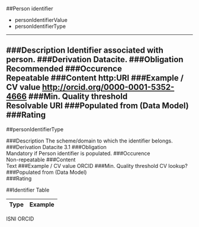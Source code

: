 ##Person identifier

* personIdentifierValue
* personIdentifierType

-------------------------------------
###Description
Identifier associated with person.
###Derivation
Datacite.
###Obligation	
Recommended
###Occurence	
Repeatable
###Content 
http:URI 
###Example / CV value
http://orcid.org/0000-0001-5352-4666
###Min. Quality threshold	
Resolvable URI
###Populated from (Data Model)	
###Rating
---------------------------------------
##personIdentifierType

###Description
The scheme/domain to which the identifier belongs.
###Derivation
Datacite 3.1
###Obligation	
Mandatory if Person identifier is populated.
###Occurence	
Non-repeatable
###Content	
Text
###Example / CV value
ORCID
###Min. Quality threshold
CV lookup?
###Populated from (Data Model)	
###Rating


##Identifier Table

Type | Example
-----| -------
ISNI
ORCID


